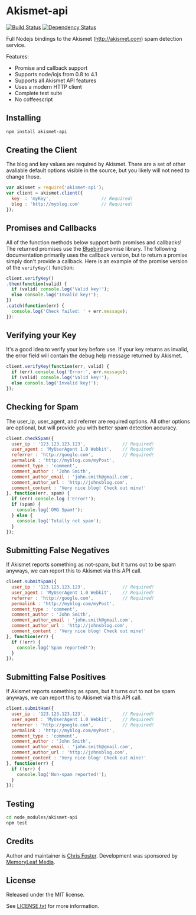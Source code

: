 Akismet-api
===========

[![Build Status](https://travis-ci.org/chrisfosterelli/akismet-api.svg?branch=master)](https://travis-ci.org/chrisfosterelli/akismet-api)
[![Dependency Status](https://david-dm.org/chrisfosterelli/akismet-api.png)](https://david-dm.org/chrisfosterelli/akismet-api)

Full Nodejs bindings to the Akismet (http://akismet.com) spam detection service.

Features:
* Promise and callback support
* Supports node/iojs from 0.8 to 4.1
* Supports all Akismet API features
* Uses a modern HTTP client
* Complete test suite
* No coffeescript

Installing
--------

```bash
npm install akismet-api
```

Creating the Client
-------------------

The blog and key values are required by Akismet.
There are a set of other avaliable default options visible in the source, but you likely will not need to change those.

```javascript
var akismet = require('akismet-api');
var client = akismet.client({
  key  : 'myKey',                   // Required!
  blog : 'http://myblog.com'        // Required!
});
```

Promises and Callbacks
----------------------

All of the function methods below support both promises and callbacks!
The returned promises use the [Bluebird](https://github.com/petkaantonov/bluebird) promise library.
The following documentation primarily uses the callback version, but to return a promise simply don't provide a callback.
Here is an example of the promise version of the `verifyKey()` function:

```javascript
client.verifyKey()
.then(function(valid) {
  if (valid) console.log('Valid key!');
  else console.log('Invalid key!');
})
.catch(function(err) {
  console.log('Check failed: ' + err.message);
}):
```

Verifying your Key
------------------

It's a good idea to verify your key before use. If your key returns as invalid, the error field will contain the debug help message returned by Akismet.

```javascript
client.verifyKey(function(err, valid) {
  if (err) console.log('Error:', err.message);
  if (valid) console.log('Valid key!');
  else console.log('Invalid key!');
});
```

Checking for Spam
-----------------

The user_ip, user_agent, and referrer are required options. All other options are optional, but will provide you with better spam detection accuracy.

```javascript
client.checkSpam({
  user_ip : '123.123.123.123',              // Required!
  user_agent : 'MyUserAgent 1.0 Webkit',    // Required!
  referrer : 'http://google.com',           // Required!
  permalink : 'http://myblog.com/myPost',
  comment_type : 'comment',
  comment_author : 'John Smith',
  comment_author_email : 'john.smith@gmail.com',
  comment_author_url : 'http://johnsblog.com',
  comment_content : 'Very nice blog! Check out mine!'
}, function(err, spam) {
  if (err) console.log ('Error!');
  if (spam) {
    console.log('OMG Spam!');
  } else {
    console.log('Totally not spam');
  }
});
```

Submitting False Negatives
--------------------------

If Akismet reports something as not-spam, but it turns out to be spam anyways, we can report this to Akismet via this API call.

```javascript
client.submitSpam({
  user_ip : '123.123.123.123',              // Required!
  user_agent : 'MyUserAgent 1.0 Webkit',    // Required!
  referrer : 'http://google.com',           // Required!
  permalink : 'http://myblog.com/myPost',
  comment_type : 'comment',
  comment_author : 'John Smith',
  comment_author_email : 'john.smith@gmail.com',
  comment_author_url : 'http://johnsblog.com',
  comment_content : 'Very nice blog! Check out mine!'
}, function(err) {
  if (!err) {
    console.log('Spam reported!');
  }
});
```

Submitting False Positives
--------------------------

If Akismet reports something as spam, but it turns out to not be spam anyways, we can report this to Akismet via this API call.

```javascript
client.submitHam({
  user_ip : '123.123.123.123',              // Required!
  user_agent : 'MyUserAgent 1.0 Webkit',    // Required!
  referrer : 'http://google.com',           // Required!
  permalink : 'http://myblog.com/myPost',
  comment_type : 'comment',
  comment_author : 'John Smith',
  comment_author_email : 'john.smith@gmail.com',
  comment_author_url : 'http://johnsblog.com',
  comment_content : 'Very nice blog! Check out mine!'
}, function(err) {
  if (!err) {
    console.log('Non-spam reported!');
  }
});
```

Testing
-------

```bash
cd node_modules/akismet-api
npm test
```

Credits
-------

Author and maintainer is [Chris Foster](https://github.com/chrisfosterelli). Development was sponsored by [MemoryLeaf Media](https://github.com/memoryleaf).

License
-------

Released under the MIT license.

See [LICENSE.txt](LICENSE.txt) for more information.
